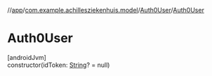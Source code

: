 //[app](../../../index.md)/[com.example.achillesziekenhuis.model](../index.md)/[Auth0User](index.md)/[Auth0User](-auth0-user.md)

# Auth0User

[androidJvm]\
constructor(idToken: [String](https://kotlinlang.org/api/latest/jvm/stdlib/kotlin/-string/index.html)? = null)
